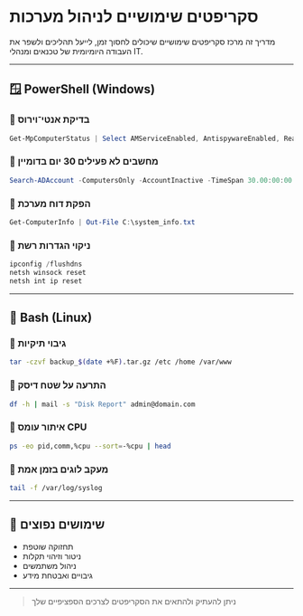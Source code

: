 # סקריפטים שימושיים לניהול מערכות

מדריך זה מרכז סקריפטים שימושיים שיכולים לחסוך זמן, לייעל תהליכים ולשפר את העבודה היומיומית של טכנאים ומנהלי IT.

---

## 🪟 PowerShell (Windows)

### 🔹 בדיקת אנטי־וירוס

```powershell
Get-MpComputerStatus | Select AMServiceEnabled, AntispywareEnabled, RealTimeProtectionEnabled
```

### 🔹 מחשבים לא פעילים 30 יום בדומיין

```powershell
Search-ADAccount -ComputersOnly -AccountInactive -TimeSpan 30.00:00:00 | Select Name
```

### 🔹 הפקת דוח מערכת

```powershell
Get-ComputerInfo | Out-File C:\system_info.txt
```

### 🔹 ניקוי הגדרות רשת

```powershell
ipconfig /flushdns
netsh winsock reset
netsh int ip reset
```

---

## 🐧 Bash (Linux)

### 🔹 גיבוי תיקיות

```bash
tar -czvf backup_$(date +%F).tar.gz /etc /home /var/www
```

### 🔹 התרעה על שטח דיסק

```bash
df -h | mail -s "Disk Report" admin@domain.com
```

### 🔹 איתור עומס CPU

```bash
ps -eo pid,comm,%cpu --sort=-%cpu | head
```

### 🔹 מעקב לוגים בזמן אמת

```bash
tail -f /var/log/syslog
```

---

## 🎯 שימושים נפוצים

- תחזוקה שוטפת
- ניטור וזיהוי תקלות
- ניהול משתמשים
- גיבויים ואבטחת מידע

---

> ניתן להעתיק ולהתאים את הסקריפטים לצרכים הספציפיים שלך